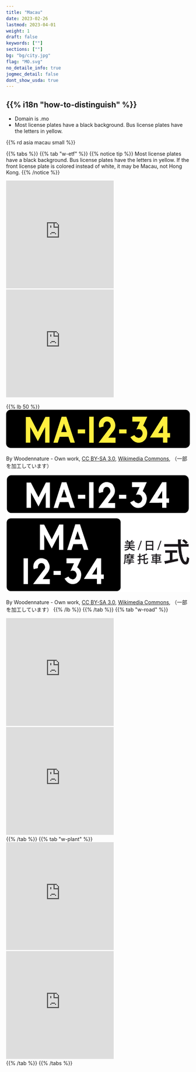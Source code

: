 ```yaml
---
title: "Macau"
date: 2023-02-26
lastmod: 2023-04-01
weight: 1
draft: false
keywords: [""]
sections: [""]
bg: "bg/city.jpg"
flag: "MO.svg"
no_detaile_info: true
jogmec_detail: false
dont_show_usda: true
---
```


<div class="main-desciption country-description">
    <h2 class="section-title">{{% i18n "how-to-distinguish" %}}</h2>
    <ul class="rule-list">
        <li>Domain is <span class="quiz">.mo</span></li>
        <li>Most license plates have a <span class="quiz">black</span> background. Bus license plates have the letters in <span class="quiz">yellow</span>.</li>
    </ul>
    {{% rd asia macau small %}}
</div>


{{% tabs  %}}
{{% tab "w-etf" %}}
{{% notice tip %}}
Most license plates have a <span class="quiz">black</span> background. Bus license plates have the letters in <span class="quiz">yellow</span>. If the front license plate is colored instead of white, it may be Macau, not Hong Kong.
{{% /notice %}}
<div class="googlemap-if">
<iframe src="https://www.google.com/maps/embed?pb=!4v1682670345740!6m8!1m7!1s1PAZqytbq6uIeRA0sHUE5w!2m2!1d22.19013084350671!2d113.5469875013287!3f268.60129036002553!4f-14.40462093039298!5f3.305109203432964" width="295" height="295" style="border:0;" allowfullscreen="" loading="lazy" referrerpolicy="no-referrer-when-downgrade"></iframe>
<iframe src="https://www.google.com/maps/embed?pb=!4v1682670386436!6m8!1m7!1sCrUlVQJMKri2_ectHPzsTg!2m2!1d22.18990293690576!2d113.5454501967434!3f298.29649718348634!4f-24.724187156184982!5f3.3138530374367487" width="295" height="295" style="border:0;" allowfullscreen="" loading="lazy" referrerpolicy="no-referrer-when-downgrade"></iframe>
</div>

{{% lb 50 %}}
![](2023-04-28-17-26-53.png)

By Woodennature - Own work, <a href="https://creativecommons.org/licenses/by-sa/3.0/deed.ja">CC BY-SA 3.0</a>, <a href="https://commons.wikimedia.org/w/index.php?curid=5951838">Wikimedia Commons</a>, （一部を加工しています）

![](2023-04-28-17-28-36.png)

By Woodennature - Own work, <a href="https://creativecommons.org/licenses/by-sa/3.0/deed.ja">CC BY-SA 3.0</a>, <a href="https://commons.wikimedia.org/w/index.php?curid=5951344">Wikimedia Commons</a>, （一部を加工しています）
{{% /lb %}}
{{% /tab %}}
{{% tab "w-road" %}}
<div class="googlemap-if">
<iframe src="https://www.google.com/maps/embed?pb=!4v1682669610532!6m8!1m7!1s5oqhRHC8PlyLOjZAasDWyQ!2m2!1d22.32955739540962!2d114.2121367147559!3f176.92766532166686!4f-6.902529887966125!5f3.325193203789971" width="295" height="295" style="border:0;" allowfullscreen="" loading="lazy" referrerpolicy="no-referrer-when-downgrade"></iframe>
<iframe src="https://www.google.com/maps/embed?pb=!4v1682669583236!6m8!1m7!1sw3bJmh7vsrqKJpFT6ambrA!2m2!1d22.32928717323537!2d114.2129819835939!3f114.62460791386806!4f-4.472388091843669!5f1.524171891417538" width="295" height="295" style="border:0;" allowfullscreen="" loading="lazy" referrerpolicy="no-referrer-when-downgrade"></iframe>
</div>
{{% /tab %}}
{{% tab "w-plant" %}}
<div class="googlemap-if">
<iframe src="https://www.google.com/maps/embed?pb=!4v1682669799035!6m8!1m7!1se1x9EVS7eVLJ5UcBG5X8rw!2m2!1d22.26113498983628!2d113.9734028519192!3f5.273580678133385!4f3.7749098476787424!5f0.4000000000000002" width="295" height="295" style="border:0;" allowfullscreen="" loading="lazy" referrerpolicy="no-referrer-when-downgrade"></iframe>
<iframe src="https://www.google.com/maps/embed?pb=!4v1682669843275!6m8!1m7!1s20H8bDVEoPtJCQ5efzeJCA!2m2!1d22.43644456672756!2d114.3190285861153!3f297.44092317040526!4f-16.329460959381706!5f1.5757440953818254" width="295" height="295" style="border:0;" allowfullscreen="" loading="lazy" referrerpolicy="no-referrer-when-downgrade"></iframe>
</div>
{{% /tab %}}
{{% /tabs %}}
